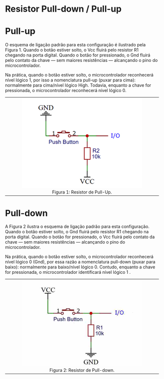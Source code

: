 # Resistor Pull-down / Pull-up

# Pull-up

O esquema de ligação padrão para esta configuração é ilustrado pela Figura 1. Quando o botão estiver solto, o Vcc fluirá pelo resistor R1 chegando na porta digital. Quando o botão for pressionado, o Gnd fluirá pelo contato da chave — sem maiores resistências — alcançando o pino do microcontrolador.

Na prática, quando o botão estiver solto, o microcontrolador reconhecerá nível lógico 1, por isso a nomenclatura pull-up (puxar para cima): normalmente para cima/nível lógico High. Todavia, enquanto a chave for pressionada, o microcontrolador reconhecerá nível lógico 0.

<table border="0">
<tbody>
<tr>
<td><img style="display: block; margin-left: auto; margin-right: auto;" src="/Resistor pull up-pull down/img/pull-up.jpg" alt="" width="80%" /></td>
</tr>
<tr>
<td style="text-align: center;">Figura 1: Resistor de Pull-Up.</td>
</tr>
</tbody>
</table>

# Pull-down

A Figura 2 ilustra o esquema de ligação padrão para esta configuração. Quando o botão estiver solto, o Gnd fluirá pelo resistor R1 chegando na porta digital. Quando o botão for pressionado, o Vcc fluirá pelo contato da chave — sem maiores resistências — alcançando o pino do microcontrolador. 

Na prática, quando o botão estiver solto, o microcontrolador reconhecerá nível lógico 0 (Gnd), por essa razão a nomenclatura pull-down (puxar para baixo): normalmente para baixo/nível lógico 0. Contudo, enquanto a chave for pressionada, o microcontrolador identificará nível lógico 1 .

<table border="0">
<tbody>
<tr>
<td><img style="display: block; margin-left: auto; margin-right: auto;" src="/Resistor pull up-pull down/img/Pull-down.jpg" alt="" width="80%" /></td>
</tr>
<tr>
<td style="text-align: center;">Figura 2: Resistor de Pull-down.</td>
</tr>
</tbody>
</table>
